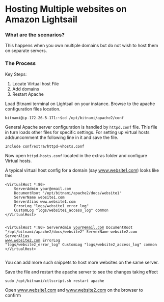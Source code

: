<!DOCTYPE html>
<html>

<head>
  <meta charset="utf-8">
  <meta name="viewport" content="width=device-width, initial-scale=1.0">
  <title>VirtualHost</title>
  <link rel="stylesheet" href="https://stackedit.io/style.css" />
</head>

<body class="stackedit">
  <div class="stackedit__html"><h1 id="hosting-multiple-websites-on-amazon-lightsail">Hosting Multiple websites on Amazon Lightsail</h1>
<h3 id="what-are-the-scenarios">What are the scenarios?</h3>
<p>This happens when you own multiple domains but do not wish to host them on separate servers.</p>
<h3 id="the-process">The Process</h3>
<p>Key Steps:</p>
<ol>
<li>Locate Virtual host File</li>
<li>Add domains</li>
<li>Restart Apache</li>
</ol>
<p>Load Bitnami terminal on Lightsail on your instance. Browse to the apache configuration files location.</p>
<pre><code>bitnami@ip-172-26-5-171:~$cd /opt/bitnami/apache2/conf
</code></pre>
<p>General Apache server configuration is handled by <code>httpd.conf</code> file. This file in turn loads other files for specific  settings. For setting up virtual hosts add/uncomment the following line in it and save the file.</p>
<pre><code>Include conf/extra/httpd-vhosts.conf
</code></pre>
<p>Now open <code>httpd-hosts.conf</code> located in the extras folder and configure Virtual hosts.</p>
<p>A typical virtual host config for a domain (say <a href="http://www.website1.com">www.website1.com</a>) looks like this</p>
<pre><code>&lt;VirtualHost *:80&gt;
    ServerAdmin your@email.com
    DocumentRoot "/opt/bitnami/apache2/docs/website1"
    ServerName website1.com
    ServerAlias www.website1.com
    ErrorLog "logs/website1_error_log"
    CustomLog "logs/website1_access_log" common
&lt;/VirtualHost&gt;

&lt;VirtualHost *:80&gt;
    ServerAdmin your@email.com
    DocumentRoot "/opt/bitnami/apache2/docs/website2"
    ServerName website2.com
    ServerAlias www.website2.com
    ErrorLog "logs/website2_error_log"
    CustomLog "logs/website2_access_log" common
&lt;/VirtualHost&gt;
</code></pre>
<p>You can add more such snippets to host more websites on the same server.</p>
<p>Save the file and restart the apache server to see the changes taking effect</p>
<pre><code>sudo /opt/bitnami/ctlscript.sh restart apache
</code></pre>
<p>Open <a href="http://www.website1.com">www.website1.com</a> and <a href="http://www.website2.com">www.website2.com</a> on the browser to confirm</p>
</div>
</body>

</html>
